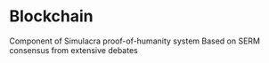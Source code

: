 # Blockchain

Component of Simulacra proof-of-humanity system
Based on SERM consensus from extensive debates
